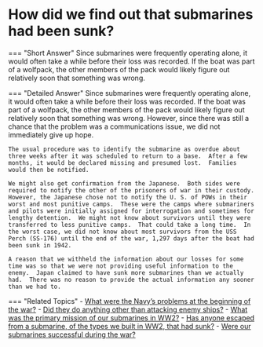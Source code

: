 # How did we find out that submarines had been sunk?


=== "Short Answer"
    Since submarines were frequently operating alone, it would often take a while before their loss was recorded. If the boat was part of a wolfpack, the other members of the pack would likely figure out relatively soon that something was wrong.

=== "Detailed Answer"
    Since submarines were frequently operating alone, it would often take a while before their loss was recorded.  If the boat was part of a wolfpack, the other members of the pack would likely figure out relatively soon that something was wrong.  However, since there was still a chance that the problem was a communications issue, we did not immediately give up hope.

    The usual procedure was to identify the submarine as overdue about three weeks after it was scheduled to return to a base.  After a few months, it would be declared missing and presumed lost.  Families would then be notified.

    We might also get confirmation from the Japanese.  Both sides were required to notify the other of the prisoners of war in their custody.  However, the Japanese chose not to notify the U. S. of POWs in their worst and most punitive camps.  These were the camps where submariners and pilots were initially assigned for interrogation and sometimes for lengthy detention.  We might not know about survivors until they were transferred to less punitive camps.  That could take a long time.  In the worst case, we did not know about most survivors from the USS Perch (SS-176) until the end of the war, 1,297 days after the boat had been sunk in 1942.

    A reason that we withheld the information about our losses for some time was so that we were not providing useful information to the enemy.  Japan claimed to have sunk more submarines than we actually had.  There was no reason to provide the actual information any sooner than we had to.

=== "Related Topics"
    - [What were the Navy’s problems at the beginning of the war?](./what-were-the-navys-problems-at-the-beginning-of-the-war.md)
    - [Did they do anything other than attacking enemy ships?](./did-they-do-anything-other-than-attacking-enemy-ships.md)
    - [What was the primary mission of our submarines in WW2?](./what-was-the-primary-mission-of-our-submarines-in-ww2.md)
    - [Has anyone escaped from a submarine, of the types we built in WW2, that had sunk?](./has-anyone-escaped-from-a-submarine-of-the-types-we-built-in-ww-c7c7019a.md)
    - [Were our submarines successful during the war?](./were-our-submarines-successful-during-the-war.md)
